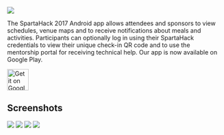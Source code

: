 ![](https://raw.githubusercontent.com/SpartaHack/SpartaHack-Android/develop/graphics/featureGraphic.png)

The SpartaHack 2017 Android app allows attendees and sponsors to view schedules, venue maps and to receive notifications about meals and activities. Participants can optionally log in using their SpartaHack credentials to view their unique check-in QR code and to use the mentorship portal for receiving technical help. Our app is now available on Google Play.

<a href="https://play.google.com/store/apps/details?id=com.spartahack.spartahack17"><img alt="Get it on Google Play" src="https://play.google.com/intl/en_us/badges/images/generic/en-play-badge.png" height=50px/></a>  

## Screenshots

![](https://raw.githubusercontent.com/SpartaHack/SpartaHack-Android/develop/graphics/notif.png)
![](https://raw.githubusercontent.com/SpartaHack/SpartaHack-Android/develop/graphics/guide.png)
![](https://raw.githubusercontent.com/SpartaHack/SpartaHack-Android/develop/graphics/help.png)
![](https://raw.githubusercontent.com/SpartaHack/SpartaHack-Android/develop/graphics/profile.png)
